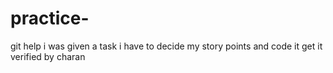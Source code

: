 # practice-
git help
i was given a task
i have to decide my story points
and code it
get it verified by charan
